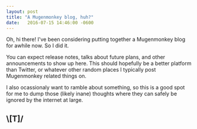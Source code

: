 ```yaml
---
layout: post
title: "A Mugenmonkey blog, huh?"
date:   2016-07-15 14:46:00 -0600
---
```


Oh, hi there! I've been considering putting together a Mugenmonkey blog for awhile now. So I did it.

You can expect release notes, talks about future plans, and other announcements to show up here.
This should hopefully be a better platform than Twitter, or whatever other random places I typically
post Mugenmonkey related things on.

I also ocassionaly want to ramble about something, so this is a good spot for me to dump
those (likely inane) thoughts where they can safely be ignored by the internet at large.

## \\[T]/
